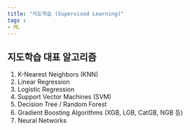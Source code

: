 ```yaml
---
title: "지도학습 (Supervised Learning)"
tags :
- ML 
---
```

## 지도학습 대표 알고리즘

1.  K-Nearest Neighbors (KNN)
2. Linear Regression
3. Logistic Regression
4. Support Vector Machines (SVM)
5. Decision Tree / Random Forest
6. Gradient Boosting Algorithms (XGB, LGB, CatGB, NGB 등)
7. Neural Networks